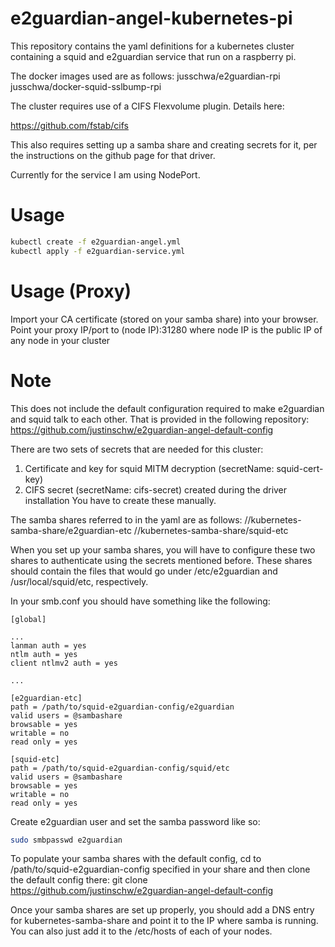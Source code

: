 e2guardian-angel-kubernetes-pi
======================
This repository contains the yaml definitions for a kubernetes cluster
containing a squid and e2guardian service that run on a raspberry pi.

The docker images  used are as follows:
jusschwa/e2guardian-rpi
jusschwa/docker-squid-sslbump-rpi

The cluster requires use of a CIFS Flexvolume plugin. Details here:

https://github.com/fstab/cifs

This also requires setting up a samba share and creating secrets for it,
per the instructions on the github page for that driver.

Currently for the service I am using NodePort.

Usage
======================
```sh
kubectl create -f e2guardian-angel.yml
kubectl apply -f e2guardian-service.yml
```

Usage (Proxy)
======================
Import your CA certificate (stored on your samba share) into your browser.
Point your proxy IP/port to (node IP):31280 where node IP is the public
IP of any node in your cluster

Note
======================
This does not include the default configuration required to make e2guardian
and squid talk to each other. That is provided in the following repository:
https://github.com/justinschw/e2guardian-angel-default-config

There are two sets of secrets that are needed for this cluster:
1. Certificate and key for squid MITM decryption (secretName: squid-cert-key)
2. CIFS secret (secretName: cifs-secret) created during the driver installation
You have to create these manually.

The samba shares referred to in the yaml are as follows:
//kubernetes-samba-share/e2guardian-etc
//kubernetes-samba-share/squid-etc

When you set up your samba shares, you will have to configure these two shares
to authenticate using the secrets mentioned before. These shares should contain
the files that would go under /etc/e2guardian and /usr/local/squid/etc,
respectively.

In your smb.conf you should have something like the following:
```
[global]

...
lanman auth = yes
ntlm auth = yes
client ntlmv2 auth = yes

...

[e2guardian-etc]
path = /path/to/squid-e2guardian-config/e2guardian
valid users = @sambashare
browsable = yes
writable = no
read only = yes

[squid-etc]
path = /path/to/squid-e2guardian-config/squid/etc
valid users = @sambashare
browsable = yes
writable = no
read only = yes
```

Create e2guardian user and set the samba password like so:
```sh
sudo smbpasswd e2guardian
```

To populate your samba shares with the default config,
cd to /path/to/squid-e2guardian-config specified in your
share and then clone the default config there:
git clone https://github.com/justinschw/e2guardian-angel-default-config

Once your samba shares are set up properly, you should add
a DNS entry for kubernetes-samba-share and point it to the
IP where samba is running. You can also just add it to
the /etc/hosts of each of your nodes.